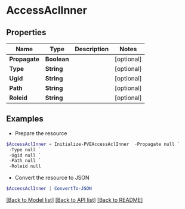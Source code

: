 # AccessAclInner
## Properties

Name | Type | Description | Notes
------------ | ------------- | ------------- | -------------
**Propagate** | **Boolean** |  | [optional] 
**Type** | **String** |  | [optional] 
**Ugid** | **String** |  | [optional] 
**Path** | **String** |  | [optional] 
**Roleid** | **String** |  | [optional] 

## Examples

- Prepare the resource
```powershell
$AccessAclInner = Initialize-PVEAccessAclInner  -Propagate null `
 -Type null `
 -Ugid null `
 -Path null `
 -Roleid null
```

- Convert the resource to JSON
```powershell
$AccessAclInner | ConvertTo-JSON
```

[[Back to Model list]](../README.md#documentation-for-models) [[Back to API list]](../README.md#documentation-for-api-endpoints) [[Back to README]](../README.md)

